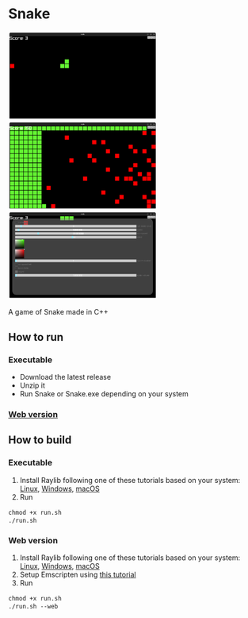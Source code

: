 # Snake

<p float="left">
  <img src="resources/screenshots/Snake1.png" width="300" />
  <img src="resources/screenshots/Snake2.png" width="300" />
  <img src="resources/screenshots/Snake3.png" width="300" />
</p>

A game of Snake made in C++

## How to run

### Executable

- Download the latest release
- Unzip it
- Run Snake or Snake.exe depending on your system

### [Web version](https://semkishow.github.io/Snake/)

## How to build

### Executable

1. Install Raylib following one of these tutorials based on your system: [Linux](https://github.com/raysan5/raylib/wiki/Working-on-GNU-Linux), [Windows](https://github.com/raysan5/raylib/wiki/Working-on-Windows), [macOS](https://github.com/raysan5/raylib/wiki/Working-on-macOS)
1. Run 
```
chmod +x run.sh
./run.sh
```

### Web version

1. Install Raylib following one of these tutorials based on your system: [Linux](https://github.com/raysan5/raylib/wiki/Working-on-GNU-Linux), [Windows](https://github.com/raysan5/raylib/wiki/Working-on-Windows), [macOS](https://github.com/raysan5/raylib/wiki/Working-on-macOS)
1. Setup Emscripten using [this tutorial](https://github.com/raysan5/raylib/wiki/Working-for-Web-(HTML5))
1. Run
```
chmod +x run.sh
./run.sh --web
```